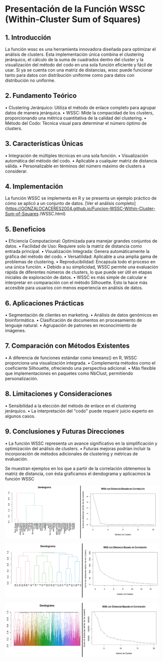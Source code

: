 # Presentación de la Función WSSC (Within-Cluster Sum of Squares)

## 1. Introducción
La función wssc es una herramienta innovadora diseñada para optimizar el análisis de clusters. 
Esta implementación única combina el clustering jerárquico, el cálculo de la suma de cuadrados dentro del cluster y la visualización del método del codo en una sola función eficiente y fácil de usar.
Si ya se cuenta con una matriz de distancias, wssc puede funcionar tanto para datos con distribución uniforme como para datos con distribución no uniforme.

## 2. Fundamento Teórico
•	Clustering Jerárquico: Utiliza el método de enlace completo para agrupar datos de manera jerárquica.
•	WSSC: Mide la compacidad de los clusters, proporcionando una métrica cuantitativa de la calidad del clustering.
•	Método del Codo: Técnica visual para determinar el número óptimo de clusters.

## 3. Características Únicas
•	Integración de múltiples técnicas en una sola función.
•	Visualización automática del método del codo.
•	Aplicable a cualquier matriz de distancia válida.
•	Personalizable en términos del número máximo de clusters a considerar.

## 4. Implementación
La función WSSC se implementa en R y se presenta un ejemplo práctico de cómo se aplicó a un conjunto de datos.
[Ver el análisis completo](https://GONZALOCACERES2004.github.io/Funcion-WSSC-Within-Cluster-Sum-of-Squares
/WSSC.html)

## 5. Beneficios
•	Eficiencia Computacional: Optimizada para manejar grandes conjuntos de datos.
•	Facilidad de Uso: Requiere solo la matriz de distancia como entrada principal.
•	Visualización Integrada: Genera automáticamente la gráfica del método del codo.
•	Versatilidad: Aplicable a una amplia gama de problemas de clustering.
•	Reproducibilidad: Encapsula todo el proceso en una única función.
•	Debido a su simplicidad, WSSC permite una evaluación rápida de diferentes números de clusters, lo que puede ser útil en etapas iniciales de exploración de datos.
•	WSSC es más simple de calcular e interpretar en comparación con el método Silhouette. Esto la hace más accesible para usuarios con menos experiencia en análisis de datos.

## 6. Aplicaciones Prácticas
•	Segmentación de clientes en marketing.
•	Análisis de datos genómicos en bioinformática.
•	Clasificación de documentos en procesamiento de lenguaje natural.
•	Agrupación de patrones en reconocimiento de imágenes.

## 7. Comparación con Métodos Existentes
•	A diferencia de funciones estándar como kmeans() en R, WSSC proporciona una visualización integrada.
•	Complementa métodos como el coeficiente Silhouette, ofreciendo una perspectiva adicional.
•	Más flexible que implementaciones en paquetes como NbClust, permitiendo personalización.

## 8. Limitaciones y Consideraciones
•	Sensibilidad a la elección del método de enlace en el clustering jerárquico.
•	La interpretación del "codo" puede requerir juicio experto en algunos casos.

## 9. Conclusiones y Futuras Direcciones
•	La función WSSC representa un avance significativo en la simplificación y optimización del análisis de clusters.
•	Futuras mejoras podrían incluir la incorporación de métodos adicionales de clustering y métricas de evaluación.

Se muestran ejemplos en los que a partir de la correlación obtenemos la matriz de distancia, con ésta graficamos el dendograma y aplicacmos la función WSSC   

![Gráfico de Ejemplo](Grafica1.png)


![Gráfico de Ejemplo](Grafica2.png)


![Gráfico de Ejemplo](Grafica3.png)

